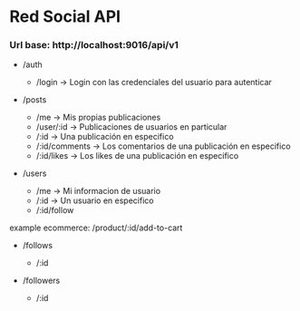 # Red Social API

### Url base: http://localhost:9016/api/v1

- /auth

  - /login -> Login con las credenciales del usuario para autenticar

- /posts

  - /me -> Mis propias publicaciones
  - /user/:id -> Publicaciones de usuarios en particular
  - /:id -> Una publicación en especifico
  - /:id/comments -> Los comentarios de una publicación en especifico
  - /:id/likes -> Los likes de una publicación en especifico

- /users
  - /me -> Mi informacion de usuario
  - /:id -> Un usuario en especifico
  - /:id/follow

example ecommerce: /product/:id/add-to-cart

- /follows

  - /:id

- /followers
  - /:id


